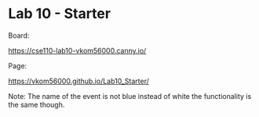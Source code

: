 # Lab 10 - Starter

Board:

https://cse110-lab10-vkom56000.canny.io/

Page:

https://vkom56000.github.io/Lab10_Starter/

Note: The name of the event is not blue instead of white the functionality is the same though. 
